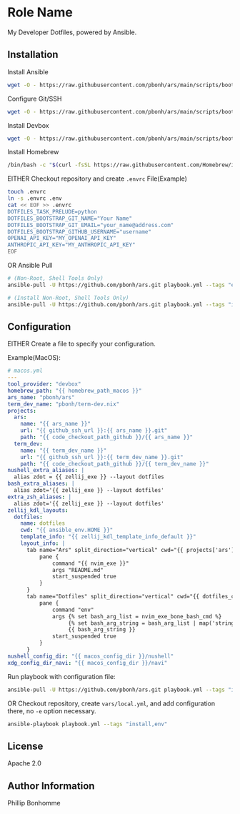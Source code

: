Role Name
=========

My Developer Dotfiles, powered by Ansible.

Installation
------------

Install Ansible
```bash
wget -O - https://raw.githubusercontent.com/pbonh/ars/main/scripts/bootstrap_ansible.sh | bash
```

Configure Git/SSH
```bash
wget -O - https://raw.githubusercontent.com/pbonh/ars/main/scripts/bootstrap_gitssh.sh | bash
```

Install Devbox
```bash
wget -O - https://raw.githubusercontent.com/pbonh/ars/main/scripts/bootstrap_devbox.sh | bash
```

Install Homebrew
```bash
/bin/bash -c "$(curl -fsSL https://raw.githubusercontent.com/Homebrew/install/HEAD/install.sh)"
```

EITHER
Checkout repository and create `.envrc` File(Example)
```bash
touch .envrc
ln -s .envrc .env
cat << EOF >> .envrc
DOTFILES_TASK_PRELUDE=python
DOTFILES_BOOTSTRAP_GIT_NAME="Your Name"
DOTFILES_BOOTSTRAP_GIT_EMAIL="your_name@address.com"
DOTFILES_BOOTSTRAP_GITHUB_USERNAME="username"
OPENAI_API_KEY="MY_OPENAI_API_KEY"
ANTHROPIC_API_KEY="MY_ANTHROPIC_API_KEY"
EOF
```
OR
Ansible Pull
```bash
# (Non-Root, Shell Tools Only)
ansible-pull -U https://github.com/pbonh/ars.git playbook.yml --tags "env" -e "{tool_provider: \"nonroot\"}"

# (Install Non-Root, Shell Tools Only)
ansible-pull -U https://github.com/pbonh/ars.git playbook.yml --tags "install,env" -e "{tool_provider: \"nonroot\"}"
```

Configuration
-------

EITHER
Create a file to specify your configuration.

Example(MacOS):
```yaml
# macos.yml
---
tool_provider: "devbox"
homebrew_path: "{{ homebrew_path_macos }}"
ars_name: "pbonh/ars"
term_dev_name: "pbonh/term-dev.nix"
projects:
  ars:
    name: "{{ ars_name }}"
    url: "{{ github_ssh_url }}:{{ ars_name }}.git"
    path: "{{ code_checkout_path_github }}/{{ ars_name }}"
  term_dev:
    name: "{{ term_dev_name }}"
    url: "{{ github_ssh_url }}:{{ term_dev_name }}.git"
    path: "{{ code_checkout_path_github }}/{{ term_dev_name }}"
nushell_extra_aliases: |
  alias zdot = {{ zellij_exe }} --layout dotfiles
bash_extra_aliases: |
  alias zdot='{{ zellij_exe }} --layout dotfiles'
extra_zsh_aliases: |
  alias zdot='{{ zellij_exe }} --layout dotfiles'
zellij_kdl_layouts:
  dotfiles:
    name: dotfiles
    cwd: "{{ ansible_env.HOME }}"
    template_info: "{{ zellij_kdl_template_info_default }}"
    layout_info: |
      tab name="Ars" split_direction="vertical" cwd="{{ projects['ars']['path'] }}" focus=true {
          pane {
              command "{{ nvim_exe }}"
              args "README.md"
              start_suspended true
          }
      }
      tab name="Dotfiles" split_direction="vertical" cwd="{{ dotfiles_checkout_dir }}" {
          pane {
              command "env"
              args {% set bash_arg_list = nvim_exe_bone_bash_cmd %}
                   {% set bash_arg_string = bash_arg_list | map('string') | map('regex_replace', '^(.*)$', '"\\1"') | join(' ') %}
                   {{ bash_arg_string }}
              start_suspended true
          }
      }
nushell_config_dir: "{{ macos_config_dir }}/nushell"
xdg_config_dir_navi: "{{ macos_config_dir }}/navi"
```

Run playbook with configuration file:
```bash
ansible-pull -U https://github.com/pbonh/ars.git playbook.yml --tags "install,env" -e "@macos.yml"
```

OR
Checkout repository, create `vars/local.yml`, and add configuration there, no `-e` option necessary.
```bash
ansible-playbook playbook.yml --tags "install,env"
```

License
-------

Apache 2.0

Author Information
------------------

Phillip Bonhomme
